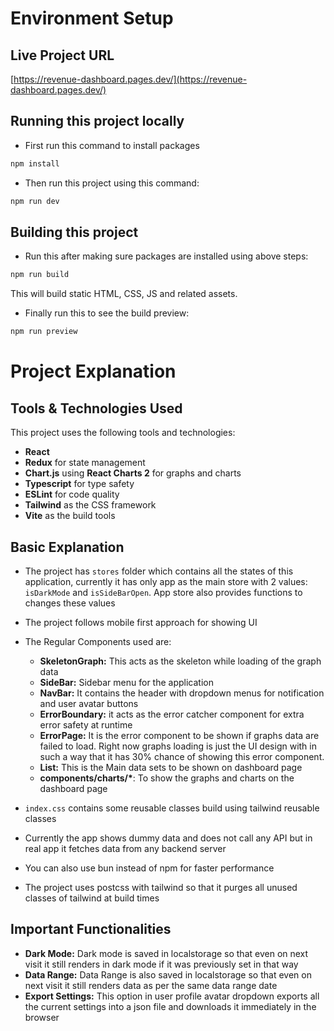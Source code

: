 # Environment Setup

## Live Project URL

[https://revenue-dashboard.pages.dev/](https://revenue-dashboard.pages.dev/)

## Running this project locally

- First run this command to install packages

```sh
npm install
```

- Then run this project using this command:

```sh
npm run dev
```

## Building this project

- Run this after making sure packages are installed using above steps:

```sh
npm run build
```

This will build static HTML, CSS, JS and related assets.

- Finally run this to see the build preview:

```sh
npm run preview
```

# Project Explanation

## Tools & Technologies Used

This project uses the following tools and technologies:

- **React**
- **Redux** for state management
- **Chart.js** using **React Charts 2** for graphs and charts
- **Typescript** for type safety
- **ESLint** for code quality
- **Tailwind** as the CSS framework
- **Vite** as the build tools

## Basic Explanation

- The project has `stores` folder which contains all the states of this application, currently it has only app as the main store with 2 values: `isDarkMode` and `isSideBarOpen`. App store also provides functions to changes these values

- The project follows mobile first approach for showing UI

- The Regular Components used are:

  - **SkeletonGraph:** This acts as the skeleton while loading of the graph data
  - **SideBar:** Sidebar menu for the application
  - **NavBar:** It contains the header with dropdown menus for notification and user avatar buttons
  - **ErrorBoundary:** it acts as the error catcher component for extra error safety at runtime
  - **ErrorPage:** It is the error component to be shown if graphs data are failed to load. Right now graphs loading is just the UI design with in such a way that it has 30% chance of showing this error component.
  - **List:** This is the Main data sets to be shown on dashboard page
  - **components/charts/\***: To show the graphs and charts on the dashboard page

- `index.css` contains some reusable classes build using tailwind reusable classes

- Currently the app shows dummy data and does not call any API but in real app it fetches data from any backend server

- You can also use bun instead of npm for faster performance

- The project uses postcss with tailwind so that it purges all unused classes of tailwind at build times

## Important Functionalities

- **Dark Mode:** Dark mode is saved in localstorage so that even on next visit it still renders in dark mode if it was previously set in that way
- **Data Range:** Data Range is also saved in localstorage so that even on next visit it still renders data as per the same data range date
- **Export Settings:** This option in user profile avatar dropdown exports all the current settings into a json file and downloads it immediately in the browser
